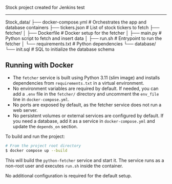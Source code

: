 Stock project created for Jenkins test

--------------------------------------

Stock_data/
├── docker-compose.yml        # Orchestrates the app and database containers
├── tickers.json              # List of stock tickers to fetch
├── fetcher/
│   ├── Dockerfile            # Docker setup for the fetcher
│   ├── main.py               # Python script to fetch and insert data
│   ├── run.sh                # Entrypoint to run the fetcher
│   └── requirements.txt      # Python dependencies
└── database/
    └── init.sql              # SQL to initialize the database schema



Running with Docker
-------------------

- The `fetcher` service is built using Python 3.11 (slim image) and installs dependencies from `requirements.txt` in a virtual environment.
- No environment variables are required by default. If needed, you can add a `.env` file in the `fetcher/` directory and uncomment the `env_file` line in `docker-compose.yml`.
- No ports are exposed by default, as the fetcher service does not run a web server.
- No persistent volumes or external services are configured by default. If you need a database, add it as a service in `docker-compose.yml` and update the `depends_on` section.

To build and run the project:

```sh
# From the project root directory
$ docker compose up --build
```

This will build the `python-fetcher` service and start it. The service runs as a non-root user and executes `run.sh` inside the container.

No additional configuration is required for the default setup.